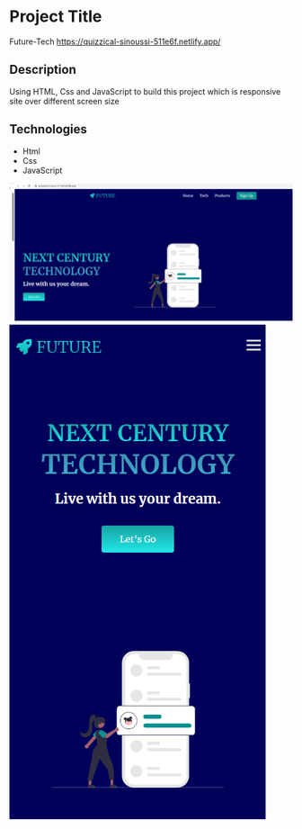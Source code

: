 
# Project Title

Future-Tech
https://quizzical-sinoussi-511e6f.netlify.app/

## Description

Using HTML, Css and JavaScript to build this project 
which is responsive site over different screen size

## Technologies 

- Html
- Css
- JavaScript

<img src="images/future1.PNG">
<img src="images/future2.PNG">
